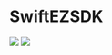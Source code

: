 # SwiftEZSDK
[![](https://img.shields.io/endpoint?url=https%3A%2F%2Fswiftpackageindex.com%2Fapi%2Fpackages%2FTheEZProducts%2FSwiftEZSDK%2Fbadge%3Ftype%3Dswift-versions)](https://swiftpackageindex.com/TheEZProducts/SwiftEZSDK) [![](https://img.shields.io/endpoint?url=https%3A%2F%2Fswiftpackageindex.com%2Fapi%2Fpackages%2FTheEZProducts%2FSwiftEZSDK%2Fbadge%3Ftype%3Dplatforms)](https://swiftpackageindex.com/TheEZProducts/SwiftEZSDK)

